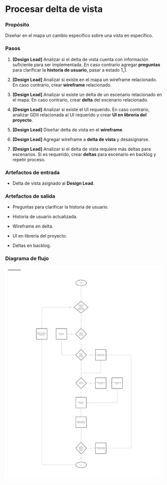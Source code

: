 # Procesar delta de vista 

### Propósito

Diseñar en el mapa un cambio específico sobre una vista en específico.

### Pasos

1.  **[Design Lead]** Analizar si el delta de vista cuenta con información suficiente para ser implementada. En caso contrario agregar **preguntas** para clarificar la **historia de usuario**, pasar a estado 1_1.
    
2.  **[Design Lead]** Analizar si existe en el mapa un wireframe relacionado. En caso contrario, crear **wireframe** relacionado.
    
3.  **[Design Lead]** Analizar si existe un delta de un escenario relacionado en el mapa. En caso contrario, crear **delta** del escenario relacionado.
    
4.  **[Design Lead]** Analizar si existe el UI requerido. En caso contrario, analizar GDII relacionada al UI requerido y crear **UI en librería del proyecto**.
    
5.  **[Design Lead]** Diseñar delta de vista en el **wireframe**.
    
6.  **[Design Lead]** Agregar wireframe a **delta de vista** y desasignarse.
    
7.  **[Design Lead]** Analizar si el delta de vista requiere más deltas para escenarios. Si es requerido, crear **deltas** para escenario en backlog y repetir proceso.
    

### Artefactos de entrada

-   Delta de vista asignado al **Design Lead**.
    

### Artefactos de salida

-   Preguntas para clarificar la historia de usuario.
    
-   Historia de usuario actualizada.
    
-   Wireframe en delta.
    
-   UI en librería del proyecto.
    
-   Deltas en backlog.
    

### Diagrama de flujo

![procesar delta técnico](https://raw.githubusercontent.com/walter-lkmx/lkmx-design-knowledge/main/img/image-20220926-192403.png)